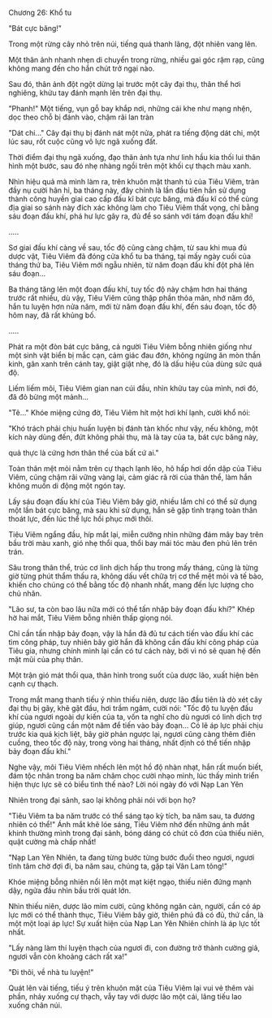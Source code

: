 




Chương 26: Khổ tu


"Bát cực băng!"

Trong một rừng cây nhỏ trên núi, tiếng quá thanh lãng, đột nhiên vang lên.

Một thân ảnh nhanh nhẹn di chuyển trong rừng, nhiều gai góc rậm rạp, cũng không mang đến cho hắn chút trở ngại nào.

Sau đó, thân ảnh đột ngột dừng lại trước một cây đại thụ, thân thể hơi nghiêng, khửu tay đánh mạnh lên trên đại thụ.

"Phanh!" Một tiếng, vụn gỗ bay khắp nơi, những cái khe như mạng nhện, dọc theo chỗ bị đánh vào, chậm rãi lan tràn

"Dát chi…" Cây đại thụ bị đánh nát một nửa, phát ra tiếng động dát chi, một lúc sau, rốt cuộc cũng vô lực ngã xuống đất.

Thời điểm đại thụ ngã xuống, đạo thân ảnh tựa như linh hầu kia thối lui thân hình một bước, sau đó nhẹ nhàng ngồi trên một khối cự thạch màu xanh.

Nhìn hiệu quả mà mình làm ra, trên khuôn mặt thanh tú của Tiêu Viêm, tràn đầy nụ cười hân hỉ, ba tháng này, đây chính là lần đầu tiên hắn sử dụng thành công huyền giai cao cấp đấu kĩ bát cực băng, mà đấu kĩ có thể cùng địa giai so sánh này đích xác không làm cho Tiêu Viêm thất vọng, chỉ bằng sáu đoạn đấu khí, phá hư lực gây ra, đủ để so sánh với tám đoạn đấu khí!

…..

Sơ giai đấu khí càng về sau, tốc độ cũng càng chậm, từ sau khi mua đủ dược vật, Tiêu Viêm đã đóng cửa khổ tu ba tháng, tại mấy ngày cuối của tháng thứ ba, Tiêu Viêm mới ngẫu nhiên, từ năm đoạn đấu khí đột phá lên sáu đoạn…

Ba tháng tăng lên một đoạn đấu khí, tuy tốc độ này chậm hơn hai tháng trước rất nhiều, dù vậy, Tiêu Viêm cũng thập phần thỏa mãn, nhớ năm đó, hắn tu luyện hơn nửa năm, mới từ năm đoạn đấu khí, đến sáu đoạn, tốc độ hôm nay, đã rất khủng bố.

…..

Phát ra một đòn bát cực băng, cả người Tiêu Viêm bỗng nhiên giống như một sinh vật biển bị mắc cạn, cảm giác đau đớn, không ngừng ăn mòn thần kinh, gân xanh trên cánh tay, giật giật nhẹ, đó là dấu hiệu của dùng sức quá độ.

Liếm liếm môi, Tiêu Viêm gian nan cúi đầu, nhìn khửu tay của mình, nơi đó, đã đỏ bừng một mảnh…

"Tê…" Khóe miệng cứng đờ, Tiêu Viêm hít một hơi khí lạnh, cười khổ nói:

"Khó trách phải chịu huấn luyện bị đánh tàn khốc như vậy, nếu không, một kích này dùng đến, đứt không phải thụ, mà là tay của ta, bát cực băng này,

quả thực là cứng hơn thân thể của bất cứ ai."

Toàn thân mệt mỏi nằm trên cự thạch lạnh lẽo, hô hấp hơi dồn dập của Tiêu Viêm, cũng chậm rãi vững vàng lại, cảm giác rã rời của thân thể, làm hắn không muốn di động một ngón tay.

Lấy sáu đoạn đấu khí của Tiêu Viêm bây giờ, nhiều lắm chỉ có thể sử dụng một lần bát cực băng, mà sau khi sử dụng, hắn sẽ gặp tình trạng toàn thân thoát lực, đến lúc thể lực hồi phục mới thôi.

Tiêu Viêm ngẩng đầu, híp mắt lại, miễn cưỡng nhìn những đám mây bay trên bầu trời màu xanh, gió nhẹ thổi qua, thổi bay mái tóc màu đen phủ lên trên trán.

Sâu trong thân thể, trúc cơ linh dịch hấp thu trong mấy tháng, cũng là từng giờ từng phút thẩm thấu ra, không dấu vết chữa trị cơ thể mệt mỏi và tế bào, khiến cho chúng có thể bằng tốc độ nhanh nhất, mang đến lực lượng cho chủ nhân.

"Lão sư, ta còn bao lâu nữa mới có thể tấn nhập bảy đoạn đấu khí?" Khép hờ hai mắt, Tiêu Viêm bỗng nhiên thấp giọng nói.

Chỉ cần tấn nhập bảy đoạn, vậy là hắn đã đủ tư cách tiến vào đấu khí các tìm công pháp, tuy nhiên bây giờ hắn đã không cần đấu khí công pháp của Tiêu gia, nhưng chính mình lại cần có tư cách này, bởi vì nó sẽ quan hệ đến mặt mũi của phụ thân.

Một trận gió mát thổi qua, thân hình trong suốt của dược lão, xuất hiện bên cạnh cự thạch.

Trong mắt mang thanh tiếu ý nhìn thiếu niên, dược lão đầu tiên là dò xét cây đại thụ bị gãy, khẽ gật đầu, hơi trầm ngâm, cười nói: "Tốc độ tu luyện đấu khí của ngươi ngoài dự kiến của ta, vốn ta nghĩ cho dù ngươi có linh dịch trợ giúp, ngươi cũng cần một năm để tiến vào bảy đoạn… Có lẽ áp lực phải chịu trước kia quá kịch liệt, bây giờ phản ngược lại, ngươi cũng càng thêm điên cuồng, theo tốc độ này, trong vòng hai tháng, nhất định có thể tiến nhập bảy đoạn đấu khí."

Nghe vậy, môi Tiêu Viêm nhếch lên một hồ độ nhàn nhạt, hắn rất muốn biết, đám tộc nhân trong ba năm châm chọc cười nhạo mình, lúc thấy mình triển hiện thực lực sẽ có biểu tình thế nào? Lời nói ngày đó với Nạp Lan Yên

Nhiên trong đại sảnh, sao lại không phải nói với bọn họ?

"Tiêu Viêm ta ba năm trước có thể sáng tạo kỳ tích, ba năm sau, ta đương nhiên có thể!" Ánh mắt khẽ lóe sáng, Tiêu Viêm nhớ đến những ánh mắt khinh thường mình trong đại sảnh, bóng dáng có chút cô đơn của thiếu niên, quật cường mà chấp nhất!

"Nạp Lan Yên Nhiên, ta đang từng bước từng bước đuổi theo ngươi, ngươi tĩnh tâm chờ đợi đi, ba năm sau, chúng ta, gặp tại Vân Lam tông!"

Khóe miệng bỗng nhiên nổi lên một mạt kiệt ngạo, thiếu niên đứng mạnh dậy, ngửa đầu nhìn bầu trời quát lớn.

Nhìn thiếu niên, dược lão mỉm cười, cũng không ngăn cản, người, cần có áp lực mới có thể thành thục, Tiêu Viêm bây giờ, thiên phú đã có đủ, thứ cần, là một một loại áp lực! Sự xuất hiện của Nạp Lan Yên Nhiên chính là áp lực tốt nhất.

"Lấy nàng làm thí luyện thạch của ngươi đi, con đường trở thành cường giả, ngươi vẫn còn khoảng cách rất xa!"

"Đi thôi, về nhà tu luyện!"

Quát lên vài tiếng, tiếu ý trên khuôn mặt của Tiêu Viêm lại vui vẻ thêm vài phần, nhảy xuống cự thạch, vẫy tay với dược lão một cái, lãng tiếu lao xuống chân núi.




